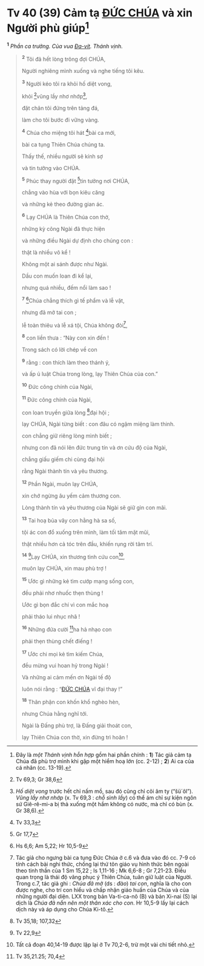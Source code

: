 # Tv 40 (39) Cảm tạ [ĐỨC CHÚA]() và xin Người phù giúp[^1-181b8705-5200-4e17-94fa-a0fa1eab01eb]

<sup><b>1</b></sup> _Phần ca trưởng. Của vua [Đa-vít](). Thánh vịnh._

> <sup><b>2</b></sup> Tôi đã hết lòng trông đợi CHÚA,
>
> Người nghiêng mình xuống và nghe tiếng tôi kêu.
>
> <sup><b>3</b></sup> Người kéo tôi ra khỏi hố diệt vong,
>
> khỏi [^1@-181b8705-5200-4e17-94fa-a0fa1eab01eb]vũng lầy nhơ nhớp[^2-181b8705-5200-4e17-94fa-a0fa1eab01eb],
>
> đặt chân tôi đứng trên tảng đá,
>
> làm cho tôi bước đi vững vàng.
>
> <sup><b>4</b></sup> Chúa cho miệng tôi hát [^2@-181b8705-5200-4e17-94fa-a0fa1eab01eb]bài ca mới,
>
> bài ca tụng Thiên Chúa chúng ta.
>
> Thấy thế, nhiều người sẽ kính sợ
>
> và tin tưởng vào CHÚA.
>
> <sup><b>5</b></sup> Phúc thay người đặt [^3@-181b8705-5200-4e17-94fa-a0fa1eab01eb]tin tưởng nơi CHÚA,
>
> chẳng vào hùa với bọn kiêu căng
>
> và những kẻ theo đường gian ác.
>
> <sup><b>6</b></sup> Lạy CHÚA là Thiên Chúa con thờ,
>
> những kỳ công Ngài đã thực hiện
>
> và những điều Ngài dự định cho chúng con :
>
> thật là nhiều vô kể !
>
> Không một ai sánh được như Ngài.
>
> Dầu con muốn loan đi kể lại,
>
> nhưng quá nhiều, đếm nổi làm sao !
>
> <sup><b>7</b></sup> [^4@-181b8705-5200-4e17-94fa-a0fa1eab01eb]Chúa chẳng thích gì tế phẩm và lễ vật,
>
> nhưng đã mở tai con ;
>
> lễ toàn thiêu và lễ xá tội, Chúa không đòi[^3-181b8705-5200-4e17-94fa-a0fa1eab01eb],
>
> <sup><b>8</b></sup> con liền thưa : “Này con xin đến !
>
> Trong sách có lời chép về con
>
> <sup><b>9</b></sup> rằng : con thích làm theo thánh ý,
>
> và ấp ủ luật Chúa trong lòng, lạy Thiên Chúa của con.”
>
> <sup><b>10</b></sup> Đức công chính của Ngài,
>
> <sup><b>11</b></sup> Đức công chính của Ngài,
>
> con loan truyền giữa lòng [^5@-181b8705-5200-4e17-94fa-a0fa1eab01eb]đại hội ;
>
> lạy CHÚA, Ngài từng biết : con đâu có ngậm miệng làm thinh.
>
> con chẳng giữ riêng lòng mình biết ;
>
> nhưng con đã nói lên đức trung tín và ơn cứu độ của Ngài,
>
> chẳng giấu giếm chi cùng đại hội
>
> rằng Ngài thành tín và yêu thương.
>
> <sup><b>12</b></sup> Phần Ngài, muôn lạy CHÚA,
>
> xin chớ ngừng âu yếm cảm thương con.
>
> Lòng thành tín và yêu thương của Ngài sẽ giữ gìn con mãi.
>
> <sup><b>13</b></sup> Tai hoạ bủa vây con hằng hà sa số,
>
> tội ác con đổ xuống trên mình, làm tối tăm mặt mũi,
>
> thật nhiều hơn cả tóc trên đầu, khiến rụng rời tâm trí.
>
> <sup><b>14</b></sup> [^6@-181b8705-5200-4e17-94fa-a0fa1eab01eb]Lạy CHÚA, xin thương tình cứu con[^4-181b8705-5200-4e17-94fa-a0fa1eab01eb],
>
> muôn lạy CHÚA, xin mau phù trợ !
>
> <sup><b>15</b></sup> Ước gì những kẻ tìm cướp mạng sống con,
>
> đều phải nhơ nhuốc thẹn thùng !
>
> Ước gì bọn đắc chí vì con mắc hoạ
>
> phải tháo lui nhục nhã !
>
> <sup><b>16</b></sup> Những đứa cười [^7@-181b8705-5200-4e17-94fa-a0fa1eab01eb]ha hả nhạo con
>
> phải thẹn thùng chết điếng !
>
> <sup><b>17</b></sup> Ước chi mọi kẻ tìm kiếm Chúa,
>
> đều mừng vui hoan hỷ trong Ngài !
>
> Và những ai cảm mến ơn Ngài tế độ
>
> luôn nói rằng : “[ĐỨC CHÚA]() vĩ đại thay !”
>
> <sup><b>18</b></sup> Thân phận con khốn khổ nghèo hèn,
>
> nhưng Chúa hằng nghĩ tới.
>
> Ngài là Đấng phù trợ, là Đấng giải thoát con,
>
> lạy Thiên Chúa con thờ, xin đừng trì hoãn !

[^1-181b8705-5200-4e17-94fa-a0fa1eab01eb]: Đây là _một Thánh vịnh hỗn hợp_ gồm hai phần chính : **1**) Tác giả cảm tạ Chúa đã phù trợ mình khi gặp một hiểm hoạ lớn (cc. 2-12) ; **2**) Ai ca của cá nhân (cc. 13-19).

[^2-181b8705-5200-4e17-94fa-a0fa1eab01eb]: _Hố diệt vong_ trước hết chỉ nấm mồ, sau đó cũng chỉ cõi âm ty (“šü´ôl”). _Vũng lầy nhơ nhớp_ (x. Tv 69,3 : _chỗ sình lầy_) có thể ám chỉ sự kiện ngôn sứ Giê-rê-mi-a bị thả xuống một hầm không có nước, mà chỉ có bùn (x. Gr 38,6).

[^3-181b8705-5200-4e17-94fa-a0fa1eab01eb]: Tác giả cho ngưng bài ca tụng Đức Chúa ở c.6 và đưa vào đó cc. 7-9 có tính cách bài nghi thức, chống lại thứ tôn giáo vụ hình thức bên ngoài theo tinh thần của 1 Sm 15,22 ; Is 1,11-16 ; Mk 6,6-8 ; Gr 7,21-23. Điều quan trọng là thái độ vâng phục ý Thiên Chúa, tuân giữ luật của Người. Trong c.7, tác giả ghi : _Chúa đã mở_ (ds : _đào_) _tai con_, nghĩa là cho con được nghe, cho trí con hiểu và chấp nhận giáo huấn của Chúa và của những người đại diện. LXX trong bản Va-ti-ca-nô (B) và bản Xi-nai (S) lại dịch là _Chúa đã nắn nên một thân xác cho con_. Hr 10,5-9 lấy lại cách dịch này và áp dụng cho Chúa Ki-tô.

[^4-181b8705-5200-4e17-94fa-a0fa1eab01eb]: Tất cả đoạn 40,14-19 được lặp lại ở Tv 70,2-6, trừ một vài chi tiết nhỏ.

[^1@-181b8705-5200-4e17-94fa-a0fa1eab01eb]: Tv 69,3; Gr 38,6

[^2@-181b8705-5200-4e17-94fa-a0fa1eab01eb]: Tv 33,3

[^3@-181b8705-5200-4e17-94fa-a0fa1eab01eb]: Gr 17,7

[^4@-181b8705-5200-4e17-94fa-a0fa1eab01eb]: Hs 6,6; Am 5,22; Hr 10,5-9

[^5@-181b8705-5200-4e17-94fa-a0fa1eab01eb]: Tv 35,18; 107,32

[^6@-181b8705-5200-4e17-94fa-a0fa1eab01eb]: Tv 22,9

[^7@-181b8705-5200-4e17-94fa-a0fa1eab01eb]: Tv 35,21.25; 70,4

